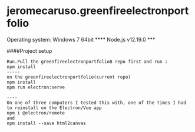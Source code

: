 # jeromecaruso.greenfireelectronportfolio
Operating system: Windows 7 64bit
**** Node.js v12.19.0  ***

####Project setup
```
Run.Pull the greenfireelectronportfolioB repo first and run :
npm install
-----
on the greenfireelectronportfolio(current repo)
npm install
npm run electron:serve

----
On one of three computers I tested this with, one of the times I had to reinstall on the Electron/Vue app
npm i @electron/remote
and 
npm install --save html2canvas





